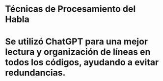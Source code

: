 # Técnicas de Procesamiento del Habla
# Se utilizó ChatGPT para una mejor lectura y organización de líneas en todos los códigos, ayudando a evitar redundancias. 
